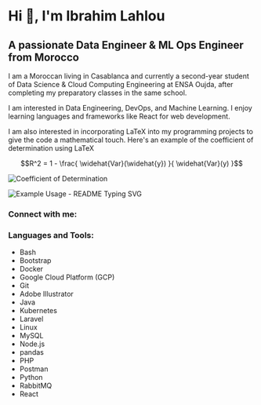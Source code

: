 # Hi 👋, I'm Ibrahim Lahlou
## A passionate Data Engineer & ML Ops Engineer from Morocco

I am a Moroccan living in Casablanca and currently a second-year student of Data Science & Cloud Computing Engineering at ENSA Oujda, after completing my preparatory classes in the same school.

I am interested in Data Engineering, DevOps, and Machine Learning. I enjoy learning languages and frameworks like React for web development.

I am also interested in incorporating LaTeX into my programming projects to give the code a mathematical touch. Here's an example of the coefficient of determination using LaTeX

$$R^2 = 1 - \frac{ \widehat{Var}(\widehat{y}) }{ \widehat{Var}(y) }$$

![Coefficient of Determination](https://render.githubusercontent.com/render/math?math=R^2%20%3D%201%20-%20%5Cfrac%7B%5Cwidehat%7BVar%7D%28%5Cwidehat%7By%7D%29%7D%7B%5Cwidehat%7BVar%7D%28y%29%7D)

![Example Usage - README Typing SVG](https://readme-typing-svg.demolab.com/?lines=Type+messages+everywhere%21;Add+a+bio+to+your+profile%21;Add+a+description+to+your+repo%21;Make+your+readme+stand+out%21&font=Fira%20Code&center=true&width=380&height=50&duration=4000&pause=1000)

### Connect with me:
<!-- Add your social media and contact links here -->

### Languages and Tools:
<!-- Replace the existing list with the languages and tools you use -->
- Bash
- Bootstrap
- Docker
- Google Cloud Platform (GCP)
- Git
- Adobe Illustrator
- Java
- Kubernetes
- Laravel
- Linux
- MySQL
- Node.js
- pandas
- PHP
- Postman
- Python
- RabbitMQ
- React

